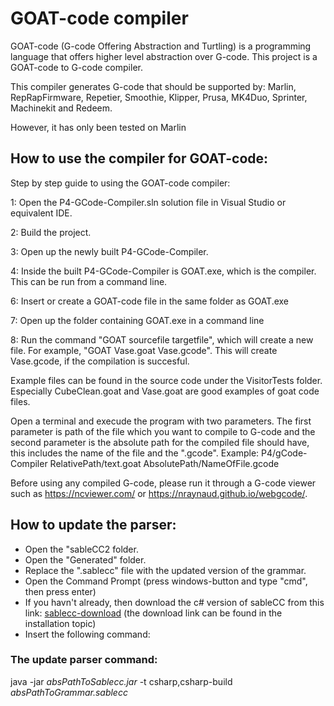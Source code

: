 # GOAT-code compiler
GOAT-code (G-code Offering Abstraction and Turtling) is a programming language that offers higher level abstraction over G-code.
This project is a GOAT-code to G-code compiler.

This compiler generates G-code that should be supported by:
Marlin, RepRapFirmware, Repetier, Smoothie, Klipper, Prusa, MK4Duo, Sprinter, Machinekit and Redeem.

However, it has only been tested on Marlin

## How to use the compiler for GOAT-code:
Step by step guide to using the GOAT-code compiler:

1: Open the P4-GCode-Compiler.sln solution file in Visual Studio or equivalent IDE.

2: Build the project.

3: Open up the newly built P4-GCode-Compiler.

4: Inside the built P4-GCode-Compiler is GOAT.exe, which is the compiler. This can be run from a command line.

6: Insert or create a GOAT-code file in the same folder as GOAT.exe

7: Open up the folder containing GOAT.exe in a command line

8: Run the command "GOAT sourcefile targetfile", which will create a new file. For example, "GOAT Vase.goat Vase.gcode". This will create Vase.gcode, if the compilation is succesful.

Example files can be found in the source code under the VisitorTests folder. Especially CubeClean.goat and Vase.goat are good examples of goat code files.

Open a terminal and execude the program with two parameters. 
The first parameter is path of the file which you want to compile to G-code and the second parameter is the absolute path for the compiled file should have, this includes the name of the file and the ".gcode".
Example: 
P4/gCode-Compiler RelativePath/text.goat AbsolutePath/NameOfFile.gcode

Before using any compiled G-code, please run it through a G-code viewer such as https://ncviewer.com/ or https://nraynaud.github.io/webgcode/.

## How to update the parser:
- Open the "sableCC2 folder.
- Open the "Generated" folder.
- Replace the ".sablecc" file with the updated version of the grammar.
- Open the Command Prompt (press windows-button and type "cmd", then press enter)
- If you havn't already, then download the c# version of sableCC from this link: [sablecc-download](http://www.mare.ee/indrek/sablecc/) (the download link can be found in the installation topic)
- Insert the following command:

### The update parser command:
java -jar _absPathToSablecc.jar_ -t csharp,csharp-build  _absPathToGrammar.sablecc_


